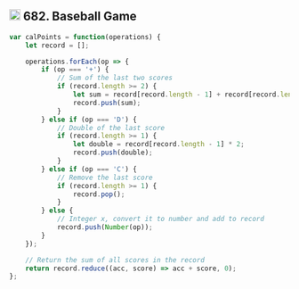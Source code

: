<h2><img src="https://cdn4.iconfinder.com/data/icons/socialcones/508/Amazon-512.png" alt="amazon-icon" width="20" height="20"> 682. Baseball Game</h2>

```javascript
var calPoints = function(operations) {
    let record = [];

    operations.forEach(op => {
        if (op === '+') {
            // Sum of the last two scores
            if (record.length >= 2) {
                let sum = record[record.length - 1] + record[record.length - 2];
                record.push(sum);
            }
        } else if (op === 'D') {
            // Double of the last score
            if (record.length >= 1) {
                let double = record[record.length - 1] * 2;
                record.push(double);
            }
        } else if (op === 'C') {
            // Remove the last score
            if (record.length >= 1) {
                record.pop();
            }
        } else {
            // Integer x, convert it to number and add to record
            record.push(Number(op));
        }
    });

    // Return the sum of all scores in the record
    return record.reduce((acc, score) => acc + score, 0);
};
```
